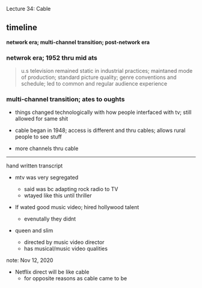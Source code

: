 <!-- 2020 11 29 RTFN LX -->
Lecture 34: Cable

<!--
## key concepts
network era
multi channel transition
Cable
cnn
espn
launch of mtv
music videos and their evolution
 -->

## timeline

**network era; multi-channel transition; post-network era**

### netwrok era; 1952 thru mid ats

> u.s television remained static in industrial practices; maintaned mode of production; standard picture quality; genre conventions and schedule; led to common and regular audience experience

<!-- almost a quote; 03:13; lotz; the telelvisiohn till be revolutionized -->


### multi-channel transition; ates to oughts

- things changed technologically with how people interfaced with tv; still allowed for same shit

- cable began in 1948; access is different and thru cables; allows rural people to see stuff

- more channels thru cable


---

hand written transcript



- mtv was very segregated
  - said was bc adapting rock radio to TV
  - wtayed like this until thriller

- If wated good music video; hired hollywood talent
  - evenutally they didnt

- queen and slim
  - directed by music video director
  - has musical/music video qualities

note: Nov 12, 2020

- Netflix direct will be like cable
  - for opposite reasons as cable came to be












<!--
abbreviartion key
-->
